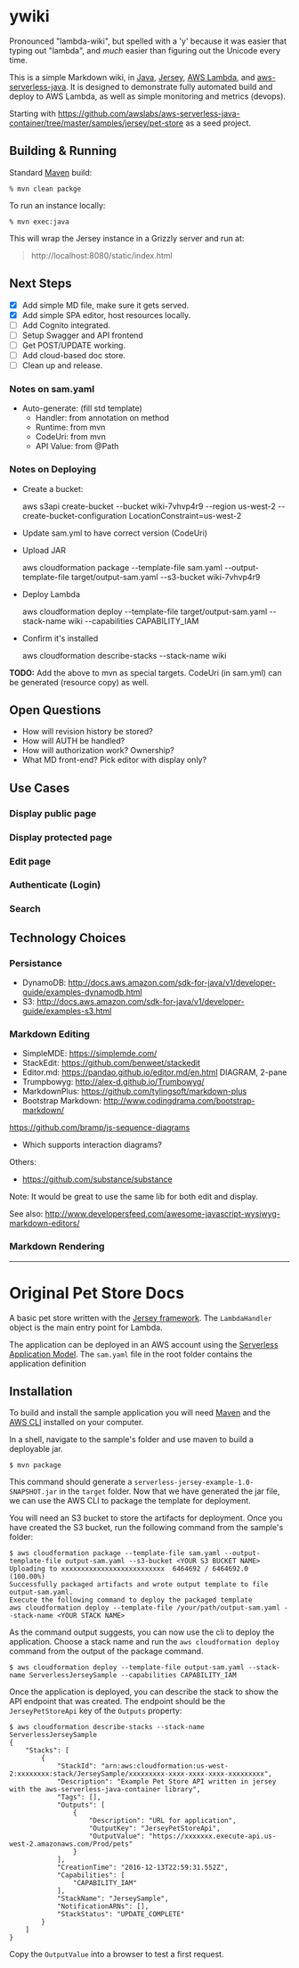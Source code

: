 # ywiki

Pronounced "lambda-wiki", but spelled with a 'y' because it was easier that typing out "lambda", and *much* easier than figuring out the Unicode every time.

This is a simple Markdown wiki, in [Java](https://docs.oracle.com/javase/8/docs/api/), [Jersey](https://jersey.github.io/), [AWS Lambda](https://aws.amazon.com/lambda/), and [aws-serverless-java](https://github.com/awslabs/aws-serverless-java-container). It is designed to demonstrate fully automated build and deploy to AWS Lambda, as well as simple monitoring and metrics (devops).

Starting with https://github.com/awslabs/aws-serverless-java-container/tree/master/samples/jersey/pet-store as a seed project.

## Building & Running

Standard [Maven](https://maven.apache.org/) build:

    % mvn clean packge
    
To run an instance locally:

    % mvn exec:java
    
This will wrap the Jersey instance in a Grizzly server and run at: 

> http://localhost:8080/static/index.html

## Next Steps

* [x] Add simple MD file, make sure it gets served.
* [x] Add simple SPA editor, host resources locally.
* [ ] Add Cognito integrated.
* [ ] Setup Swagger and API frontend
* [ ] Get POST/UPDATE working.
* [ ] Add cloud-based doc store.
* [ ] Clean up and release.

### Notes on sam.yaml

* Auto-generate: (fill std template)
  * Handler: from annotation on method
  * Runtime: from mvn
  * CodeUri: from mvn
  * API Value: from @Path
  
### Notes on Deploying

* Create a bucket:

    aws s3api create-bucket --bucket wiki-7vhvp4r9 --region us-west-2 --create-bucket-configuration LocationConstraint=us-west-2

* Update sam.yml to have correct version (CodeUri)
* Upload JAR

    aws cloudformation package --template-file sam.yaml --output-template-file target/output-sam.yaml --s3-bucket wiki-7vhvp4r9
    
* Deploy Lambda

    aws cloudformation deploy --template-file target/output-sam.yaml --stack-name wiki --capabilities CAPABILITY_IAM
    
* Confirm it's installed

    aws cloudformation describe-stacks --stack-name wiki

**TODO:** Add the above to mvn as special targets. CodeUri (in sam.yml) can be generated (resource copy) as well.
  
## Open Questions

* How will revision history be stored?
* How will AUTH be handled?
* How will authorization work? Ownership?
* What MD front-end? Pick editor with display only?

## Use Cases

### Display public page

### Display protected page

### Edit page

### Authenticate (Login)

### Search

## Technology Choices

### Persistance
* DynamoDB: http://docs.aws.amazon.com/sdk-for-java/v1/developer-guide/examples-dynamodb.html
* S3: http://docs.aws.amazon.com/sdk-for-java/v1/developer-guide/examples-s3.html

### Markdown Editing
* SimpleMDE: https://simplemde.com/
* StackEdit: https://github.com/benweet/stackedit
* Editor.md: https://pandao.github.io/editor.md/en.html  DIAGRAM, 2-pane
* Trumpbowyg: http://alex-d.github.io/Trumbowyg/
* MarkdownPlus: https://github.com/tylingsoft/markdown-plus
* Bootstrap Markdown: http://www.codingdrama.com/bootstrap-markdown/

https://github.com/bramp/js-sequence-diagrams

- Which supports interaction diagrams?

Others:
* https://github.com/substance/substance

Note: It would be great to use the same lib for both edit and display.

See also: http://www.developersfeed.com/awesome-javascript-wysiwyg-markdown-editors/

### Markdown Rendering


----

# Original Pet Store Docs

A basic pet store written with the [Jersey framework](https://jersey.java.net/). The `LambdaHandler` object is the main entry point for Lambda.

The application can be deployed in an AWS account using the [Serverless Application Model](https://github.com/awslabs/serverless-application-model). The `sam.yaml` file in the root folder contains the application definition

## Installation
To build and install the sample application you will need [Maven](https://maven.apache.org/) and the [AWS CLI](https://aws.amazon.com/cli/) installed on your computer.

In a shell, navigate to the sample's folder and use maven to build a deployable jar.
```
$ mvn package
```

This command should generate a `serverless-jersey-example-1.0-SNAPSHOT.jar` in the `target` folder. Now that we have generated the jar file, we can use the AWS CLI to package the template for deployment. 

You will need an S3 bucket to store the artifacts for deployment. Once you have created the S3 bucket, run the following command from the sample's folder:

```
$ aws cloudformation package --template-file sam.yaml --output-template-file output-sam.yaml --s3-bucket <YOUR S3 BUCKET NAME>
Uploading to xxxxxxxxxxxxxxxxxxxxxxxxxx  6464692 / 6464692.0  (100.00%)
Successfully packaged artifacts and wrote output template to file output-sam.yaml.
Execute the following command to deploy the packaged template
aws cloudformation deploy --template-file /your/path/output-sam.yaml --stack-name <YOUR STACK NAME>
```

As the command output suggests, you can now use the cli to deploy the application. Choose a stack name and run the `aws cloudformation deploy` command from the output of the package command.
 
```
$ aws cloudformation deploy --template-file output-sam.yaml --stack-name ServerlessJerseySample --capabilities CAPABILITY_IAM
```

Once the application is deployed, you can describe the stack to show the API endpoint that was created. The endpoint should be the `JerseyPetStoreApi` key of the `Outputs` property:

```
$ aws cloudformation describe-stacks --stack-name ServerlessJerseySample
{
    "Stacks": [
        {
            "StackId": "arn:aws:cloudformation:us-west-2:xxxxxxxx:stack/JerseySample/xxxxxxxxx-xxxx-xxxx-xxxx-xxxxxxxxx", 
            "Description": "Example Pet Store API written in jersey with the aws-serverless-java-container library", 
            "Tags": [], 
            "Outputs": [
                {
                    "Description": "URL for application", 
                    "OutputKey": "JerseyPetStoreApi", 
                    "OutputValue": "https://xxxxxxx.execute-api.us-west-2.amazonaws.com/Prod/pets"
                }
            ], 
            "CreationTime": "2016-12-13T22:59:31.552Z", 
            "Capabilities": [
                "CAPABILITY_IAM"
            ], 
            "StackName": "JerseySample", 
            "NotificationARNs": [], 
            "StackStatus": "UPDATE_COMPLETE"
        }
    ]
}

```

Copy the `OutputValue` into a browser to test a first request.
